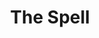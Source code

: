 ---
  title: The Spell
  description: The Spell is a developer and designer portfolio template built with Nuxt.js and TypeScript. It features a clean, modern design focused on showcasing work and skills, and is easy to customize and extend.
  release: 2025
  tags: ["nuxt", "typescript", "portfolio", "template"]
  job: frontend
  type: project
---